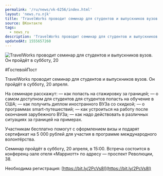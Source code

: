 ```yaml
---
permalink: '/ru/news/vk-6256/index.html'
layout: 'news.ru.njk'
title: 'TravelWorks проводит семинар для студентов и выпускников вузов'
source: ВКонтакте
tags:
  - news_ru
description: 'TravelWorks проводит семинар для студентов и выпускников вузов'
updatedAt: 1555657260
---
```

![TravelWorks проводит семинар для студентов и выпускников вузов. Он пройдёт в субботу, 20](https://sun9-25.userapi.com/impf/c855236/v855236285/29241/XLvexW3EYp8.jpg?size=1280x854&quality=96&sign=f09800754241c3af60ade15b0b32622f&c_uniq_tag=iT-6YALiiJXzPEZ_2sgYFv4sgUc8RHp98e8lsFWdYrw&type=album)

#ГостевойПост

TravelWorks проводит семинар для студентов и выпускников вузов. Он пройдёт в субботу, 20 апреля.

На семинаре расскажут:
— как попасть на стажировку за границей;
— о самом доступном для студентов для студентов попасть на обучение в США;
— как получить диплом иностранного ВУЗа со скидкой;
— о программах smart-путешествий;
— как устроиться на работу после окончания зарубежного ВУЗа;
— как надо действовать в различных ситуациях за границей на примерах.

Участникам бесплатно помогут с оформлением визы и подарят сертификат на 5 000 рублей для участия в программе международного волонтёрства.

Семинар пройдёт в субботу, 20 апреля, в 15:00. Встреча состоится в конференц-зале отеля «Марриотт» по адресу — проспект Революции, 38.

Необходима регистрация: [https://bit.ly/2PcVs8I](https://bit.ly/2PcVs8I)
